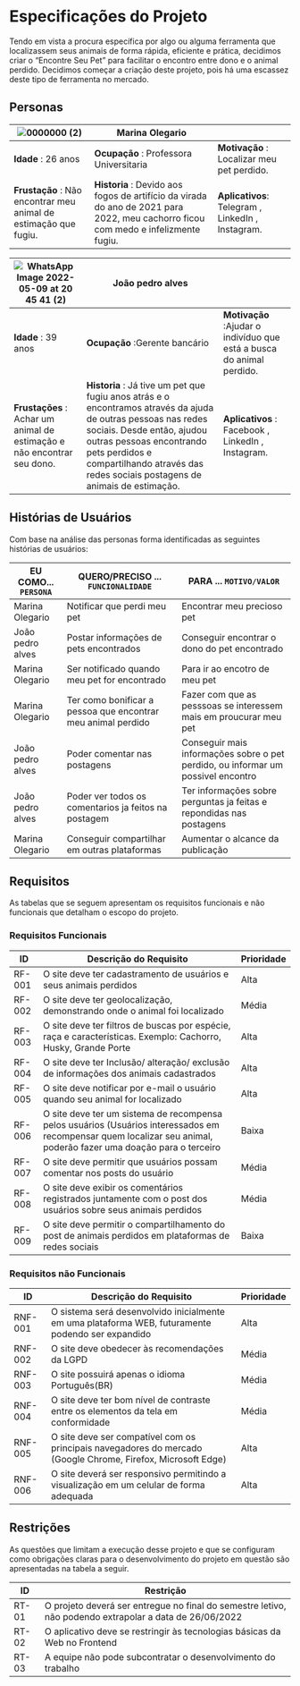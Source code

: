 # Especificações do Projeto

Tendo em vista a procura específica por algo ou alguma ferramenta que localizassem seus animais de forma rápida, eficiente e prática, decidimos criar o “Encontre Seu Pet” para facilitar o encontro entre dono e o animal perdido. 
Decidimos começar a criação deste projeto, pois há uma escassez deste tipo de ferramenta no mercado. 

## Personas

| ![0000000 (2)](https://user-images.githubusercontent.com/103226164/167516350-8e2c5c17-3715-47ca-b3fd-043a6bb6b458.jpeg)|Marina Olegario  | |
|---------------------|----------------|-----------------------|
|<b>Idade</b> : 26 anos      |<b>Ocupação</b> : Professora Universitaria |<b>Motivação</b> : Localizar meu pet perdido.   |
|<b>Frustação</b> : Não encontrar meu animal de estimação que fugiu.|<b>Historia</b> : Devido aos fogos de artifício da virada do ano de 2021 para 2022, meu cachorro ficou com medo e infelizmente fugiu. |<b>Aplicativos</b>: Telegram , LinkedIn ,	Instagram.|
 
 
| ![WhatsApp Image 2022-05-09 at 20 45 41 (2)](https://user-images.githubusercontent.com/79429140/167517089-3ac72bd9-7ada-45e6-a329-b95ae90aa4d4.jpeg)| João pedro alves | |
|---------------------|----------------|-----------------------|
|<b>Idade</b> : 39 anos      |<b>Ocupação</b> :Gerente bancário    |<b>Motivação</b> :Ajudar o indivíduo que está a busca do animal perdido. |
|<b>Frustações</b> : Achar um animal de estimação e não encontrar seu dono.|<b>Historia</b> : Já tive um pet que fugiu anos atrás e o encontramos através da ajuda de outras pessoas nas redes sociais. Desde então, ajudou outras pessoas encontrando pets perdidos e compartilhando através das redes sociais postagens de animais de estimação. |<b>Aplicativos</b> : 	Facebook ,	LinkedIn , Instagram.  |


## Histórias de Usuários

Com base na análise das personas forma identificadas as seguintes histórias de usuários:

|EU COMO... `PERSONA`  | QUERO/PRECISO ... `FUNCIONALIDADE`     |PARA ... `MOTIVO/VALOR`                       |
|----------------------|----------------------------------------|----------------------------------------------|
|Marina Olegario    | Notificar que perdi meu pet            | Encontrar meu precioso pet                   |
|João pedro alves   | Postar informações de pets encontrados | Conseguir encontrar o dono do pet encontrado |
|Marina Olegario    | Ser notificado quando meu pet for encontrado  | Para ir ao encotro de meu pet                                             |
|Marina Olegario    | Ter como bonificar a pessoa que encontrar meu animal perdido  | Fazer com que as pesssoas se interessem mais em proucurar meu pet |
|João pedro alves   | Poder comentar nas postagens           | Conseguir mais informações sobre o pet perdido, ou informar um possivel encontro |   
|João pedro alves   | Poder ver todos os comentarios ja feitos na postagem | Ter informações sobre perguntas ja feitas e repondidas nas postagens |
|Marina Olegario    | Conseguir compartilhar em outras plataformas | Aumentar o alcance da publicação |
## Requisitos

As tabelas que se seguem apresentam os requisitos funcionais e não funcionais que detalham o escopo do projeto.

### Requisitos Funcionais

|ID      | Descrição do Requisito  | Prioridade |
|--------|-----------------------------------------|----|
|RF-001 | O site deve ter cadastramento de usuários e seus animais perdidos | Alta | 
|RF-002 | O site deve ter geolocalização, demonstrando onde o animal foi localizado   | Média |
|RF-003 | O site deve ter filtros de buscas por espécie, raça e características. Exemplo: Cachorro, Husky, Grande Porte |Alta|
|RF-004 | O site deve ter Inclusão/ alteração/ exclusão de informações dos animais cadastrados   |Alta |
|RF-005 | O site deve notificar por e-mail o usuário quando seu animal for localizado  | Alta |
|RF-006 | O site deve ter um sistema de recompensa pelos usuários (Usuários interessados em recompensar quem localizar seu animal, poderão fazer uma doação para o terceiro |Baixa  |
|RF-007 | O site deve permitir que usuários possam comentar nos posts do usuário | Média |
|RF-008 |O site deve exibir os comentários registrados juntamente com o post dos usuários sobre seus animais perdidos| Média |
|RF-009 |O site deve permitir o compartilhamento do post de animais perdidos em plataformas de redes sociais |Baixa |

### Requisitos não Funcionais

|ID     | Descrição do Requisito  |Prioridade |
|-------|-------------------------|----|
|RNF-001|O sistema será desenvolvido inicialmente em uma plataforma WEB, futuramente podendo ser expandido | Alta | 
|RNF-002|O site deve obedecer às recomendações da LGPD | Média | 
|RNF-003|O site possuirá apenas o idioma Português(BR) | Média |
|RNF-004|O site deve ter bom nível de contraste entre os elementos da tela em conformidade| Média |
|RNF-005|O site deve ser compatível com os principais navegadores do mercado (Google Chrome, Firefox, Microsoft Edge)| Alta |
|RNF-006|O site deverá ser responsivo permitindo a visualização em um celular de forma adequada | Alta |

## Restrições

As questões que limitam a execução desse projeto e que se configuram como obrigações claras para o desenvolvimento do projeto em questão são apresentadas na tabela a seguir. 


|ID| Restrição                                             |
|--|-------------------------------------------------------|
|RT-01|O projeto deverá ser entregue no final do semestre letivo, não podendo extrapolar a data de 26/06/2022 |
|RT-02|O aplicativo deve se restringir às tecnologias básicas da Web no Frontend | 
|RT-03|A equipe não pode subcontratar o desenvolvimento do trabalho | 

